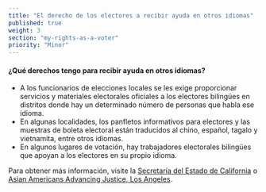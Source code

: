 ```yaml
---
title: "El derecho de los electores a recibir ayuda en otros idiomas"
published: true
weight: 3
section: "my-rights-as-a-voter"
priority: "Minor"
---
```

#### ¿Qué derechos tengo para recibir ayuda en otros idiomas?  
- A los funcionarios de elecciones locales se les exige proporcionar servicios y materiales electorales oficiales a los electores bilingües en distritos donde hay un determinado número de personas que habla ese idioma.
- En algunas localidades, los panfletos informativos para electores y las muestras de boleta electoral están traducidos al chino, español, tagalo y vietnamita, entre otros idiomas.
- En algunos lugares de votación, hay trabajadores electorales bilingües que apoyan a los electores en su propio idioma.  

Para obtener más información, visite la [Secretaría del Estado de California](http://www.sos.ca.gov/elections/voting-resources/voting-california) o [Asian Americans Advancing Justice, Los Angeles](http://advancingjustice-la.org/what-we-do/policy-and-research/democracy-project).
